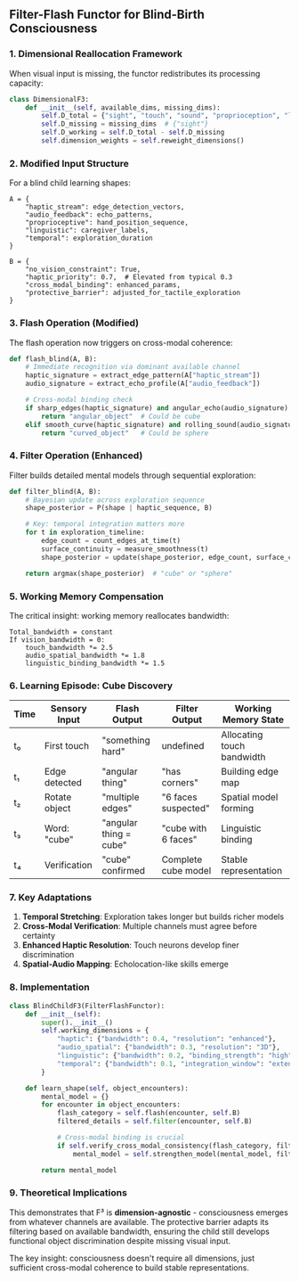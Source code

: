 ## Filter-Flash Functor for Blind-Birth Consciousness



### 1. Dimensional Reallocation Framework

When visual input is missing, the functor redistributes its processing capacity:

```python
class DimensionalF3:
    def __init__(self, available_dims, missing_dims):
        self.D_total = {"sight", "touch", "sound", "proprioception", "language", "temperature"}
        self.D_missing = missing_dims  # {"sight"}
        self.D_working = self.D_total - self.D_missing
        self.dimension_weights = self.reweight_dimensions()
```

### 2. Modified Input Structure

For a blind child learning shapes:

```
A = {
    "haptic_stream": edge_detection_vectors,
    "audio_feedback": echo_patterns,
    "proprioceptive": hand_position_sequence,
    "linguistic": caregiver_labels,
    "temporal": exploration_duration
}

B = {
    "no_vision_constraint": True,
    "haptic_priority": 0.7,  # Elevated from typical 0.3
    "cross_modal_binding": enhanced_params,
    "protective_barrier": adjusted_for_tactile_exploration
}
```

### 3. Flash Operation (Modified)

The flash operation now triggers on cross-modal coherence:

```python
def flash_blind(A, B):
    # Immediate recognition via dominant available channel
    haptic_signature = extract_edge_pattern(A["haptic_stream"])
    audio_signature = extract_echo_profile(A["audio_feedback"])

    # Cross-modal binding check
    if sharp_edges(haptic_signature) and angular_echo(audio_signature):
        return "angular_object"  # Could be cube
    elif smooth_curve(haptic_signature) and rolling_sound(audio_signature):
        return "curved_object"   # Could be sphere
```

### 4. Filter Operation (Enhanced)

Filter builds detailed mental models through sequential exploration:

```python
def filter_blind(A, B):
    # Bayesian update across exploration sequence
    shape_posterior = P(shape | haptic_sequence, B)

    # Key: temporal integration matters more
    for t in exploration_timeline:
        edge_count = count_edges_at_time(t)
        surface_continuity = measure_smoothness(t)
        shape_posterior = update(shape_posterior, edge_count, surface_continuity)

    return argmax(shape_posterior)  # "cube" or "sphere"
```

### 5. Working Memory Compensation

The critical insight: working memory reallocates bandwidth:

```
Total_bandwidth = constant
If vision_bandwidth = 0:
    touch_bandwidth *= 2.5
    audio_spatial_bandwidth *= 1.8
    linguistic_binding_bandwidth *= 1.5
```

### 6. Learning Episode: Cube Discovery

| Time | Sensory Input | Flash Output           | Filter Output       | Working Memory State       |
| ---- | ------------- | ---------------------- | ------------------- | -------------------------- |
| t₀   | First touch   | "something hard"       | undefined           | Allocating touch bandwidth |
| t₁   | Edge detected | "angular thing"        | "has corners"       | Building edge map          |
| t₂   | Rotate object | "multiple edges"       | "6 faces suspected" | Spatial model forming      |
| t₃   | Word: "cube"  | "angular thing = cube" | "cube with 6 faces" | Linguistic binding         |
| t₄   | Verification  | "cube" confirmed       | Complete cube model | Stable representation      |

### 7. Key Adaptations

1. **Temporal Stretching**: Exploration takes longer but builds richer models
2. **Cross-Modal Verification**: Multiple channels must agree before certainty
3. **Enhanced Haptic Resolution**: Touch neurons develop finer discrimination
4. **Spatial-Audio Mapping**: Echolocation-like skills emerge

### 8. Implementation

```python
class BlindChildF3(FilterFlashFunctor):
    def __init__(self):
        super().__init__()
        self.working_dimensions = {
            "haptic": {"bandwidth": 0.4, "resolution": "enhanced"},
            "audio_spatial": {"bandwidth": 0.3, "resolution": "3D"},
            "linguistic": {"bandwidth": 0.2, "binding_strength": "high"},
            "temporal": {"bandwidth": 0.1, "integration_window": "extended"}
        }

    def learn_shape(self, object_encounters):
        mental_model = {}
        for encounter in object_encounters:
            flash_category = self.flash(encounter, self.B)
            filtered_details = self.filter(encounter, self.B)

            # Cross-modal binding is crucial
            if self.verify_cross_modal_consistency(flash_category, filtered_details):
                mental_model = self.strengthen_model(mental_model, filtered_details)

        return mental_model
```

### 9. Theoretical Implications

This demonstrates that F³ is **dimension-agnostic** - consciousness emerges from whatever channels are available. The protective barrier adapts its filtering based on available bandwidth, ensuring the child still develops functional object discrimination despite missing visual input.

The key insight: consciousness doesn't require all dimensions, just sufficient cross-modal coherence to build stable representations.
